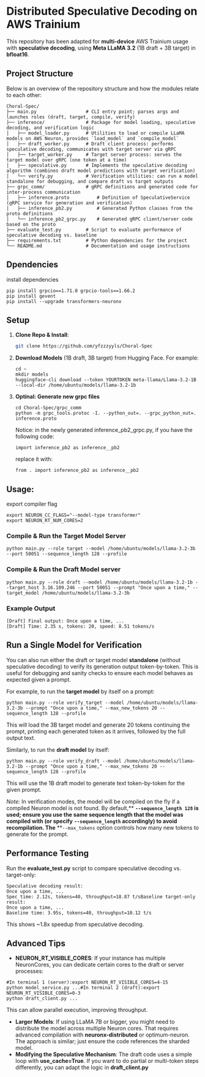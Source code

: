 # Distributed Speculative Decoding on AWS Trainium

This repository has been adapted for **multi-device** AWS Trainium usage with **speculative decoding**, using **Meta LLaMA 3.2** (1B draft + 3B target) in **bfloat16**.

## Project Structure

Below is an overview of the repository structure and how the modules relate to each other:

```
Choral-Spec/
├── main.py                  # CLI entry point; parses args and launches roles (draft, target, compile, verify)
├── inference/               # Package for model loading, speculative decoding, and verification logic
│   ├── model_loader.py      # Utilities to load or compile LLaMA models on AWS Neuron, provides `load_model` and `compile_model`
│   ├── draft_worker.py      # Draft client process: performs speculative decoding, communicates with target server via gRPC
│   ├── target_worker.py     # Target server process: serves the target model over gRPC (one token at a time)
│   ├── speculative.py       # Implements the speculative decoding algorithm (combines draft model predictions with target verification)
│   └── verify.py            # Verification utilities: can run a model standalone for debugging, and compare draft vs target outputs
├── grpc_comm/               # gRPC definitions and generated code for inter-process communication
│   ├── inference.proto          # Definition of SpeculativeService (gRPC service for generation and verification)
│   ├── inference_pb2.py         # Generated Python classes from the proto definitions
│   └── inference_pb2_grpc.py    # Generated gRPC client/server code based on the proto
├── evaluate_test.py         # Script to evaluate performance of speculative decoding vs. baseline
├── requirements.txt         # Python dependencies for the project
└── README.md                # Documentation and usage instructions

```

## Dpendencies

install dependencies

```
pip install grpcio==1.71.0 grpcio-tools==1.66.2
pip install gevent
pip install --upgrade transformers-neuronx
```

## Setup

1. **Clone Repo & Install**:

   ```bash
   git clone https://github.com/yfzzzyyls/Choral-Spec
   ```
2. **Download Models** (1B draft, 3B target) from Hugging Face. For example:

   ```
   cd ~
   mkdir models
   huggingface-cli download --token YOURTOKEN meta-llama/Llama-3.2-1B --local-dir /home/ubuntu/models/llama-3.2-1b
   ```
3. **Optinal: Generate new grpc files**

   ```
   cd Choral-Spec/grpc_comm
   python -m grpc_tools.protoc -I. --python_out=. --grpc_python_out=. inference.proto
   ```

   Notice: in the newly generated inference_pb2_grpc.py, if you have the following code:

   ```
   import inference_pb2 as inference__pb2
   ```

   replace it with:

   ```
   from . import inference_pb2 as inference__pb2
   ```

## **Usage:**

export compiler flag

```
export NEURON_CC_FLAGS="--model-type transformer"
export NEURON_RT_NUM_CORES=2
```

### **Compile & Run the Target Model Server**

```
python main.py --role target --model /home/ubuntu/models/llama-3.2-3b --port 50051 --sequence_length 128 --profile
```

### **Compile & Run the Draft Model server**

```
python main.py --role draft --model /home/ubuntu/models/llama-3.2-1b --target_host 3.16.109.246 --port 50051 --prompt "Once upon a time," --target_model /home/ubuntu/models/llama-3.2-3b
```

### **Example Output**

```
[Draft] Final output: Once upon a time, ...
[Draft] Time: 2.35 s, tokens: 20, speed: 8.51 tokens/s
```

## **Run a Single Model for Verification**

You can also run either the draft or target model **standalone** (without speculative decoding) to verify its generation output token-by-token. This is useful for debugging and sanity checks to ensure each model behaves as expected given a prompt.

For example, to run the **target model** by itself on a prompt:

```
python main.py --role verify_target --model /home/ubuntu/models/llama-3.2-3b --prompt "Once upon a time," --max_new_tokens 20 --sequence_length 128 --profile
```

This will load the 3B target model and generate 20 tokens continuing the prompt, printing each generated token as it arrives, followed by the full output text.

Similarly, to run the **draft model** by itself:

```
python main.py --role verify_draft --model /home/ubuntu/models/llama-3.2-1b --prompt "Once upon a time," --max_new_tokens 20 --sequence_length 128 --profile
```

This will use the 1B draft model to generate text token-by-token for the given prompt.

*Note:* In verification modes, the model will be compiled on the fly if a compiled Neuron model is not found. By default,** **`--sequence_length 128` is used; ensure you use the same sequence length that the model was compiled with (or specify** **`--sequence_length` accordingly) to avoid recompilation. The** **`--max_tokens` option controls how many new tokens to generate for the prompt.

## **Performance Testing**

Run the **evaluate_test.py** script to compare speculative decoding vs. target-only:

```
Speculative decoding result:
Once upon a time, ...
Spec time: 2.12s, tokens=40, throughput=18.87 t/sBaseline target-only result:
Once upon a time, ...
Baseline time: 3.95s, tokens=40, throughput=10.12 t/s
```

This shows ~1.8x speedup from speculative decoding.

## **Advanced Tips**

* **NEURON_RT_VISIBLE_CORES**: If your instance has multiple NeuronCores, you can dedicate certain cores to the draft or server processes:

```
#In terminal 1 (server):export NEURON_RT_VISIBLE_CORES=4-15
python model_service.py ...#In terminal 2 (draft):export NEURON_RT_VISIBLE_CORES=0-3
python draft_client.py ...
```

This can allow parallel execution, improving throughput.

* **Larger Models**: If using LLaMA 7B or bigger, you might need to distribute the model across multiple Neuron cores. That requires advanced compilation with **neuronx-distributed** or optimum-neuron. The approach is similar; just ensure the code references the sharded model.
* **Modifying the Speculative Mechanism**: The draft code uses a simple loop with **use_cache=True**. If you want to do partial or multi-token steps differently, you can adapt the logic in **draft_client.py**
